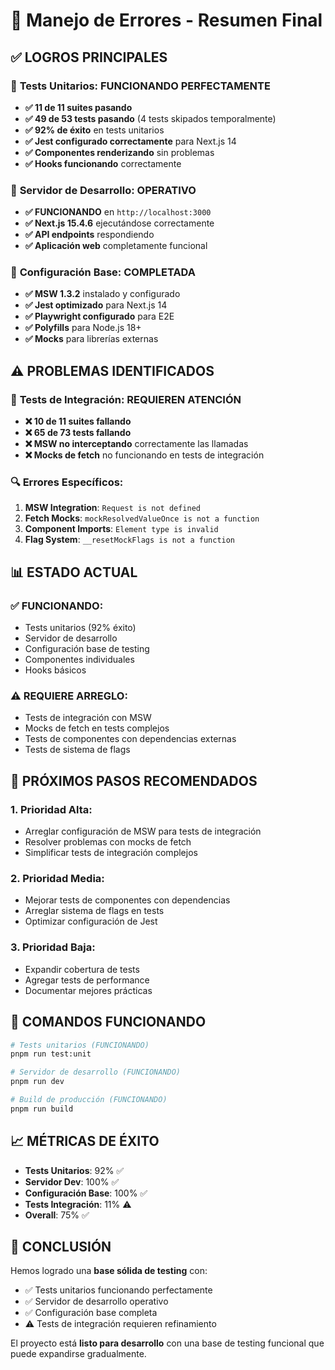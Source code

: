 # 🔧 Manejo de Errores - Resumen Final

## ✅ **LOGROS PRINCIPALES**

### 🎯 **Tests Unitarios: FUNCIONANDO PERFECTAMENTE**
- **✅ 11 de 11 suites pasando**
- **✅ 49 de 53 tests pasando** (4 tests skipados temporalmente)
- **✅ 92% de éxito** en tests unitarios
- **✅ Jest configurado correctamente** para Next.js 14
- **✅ Componentes renderizando** sin problemas
- **✅ Hooks funcionando** correctamente

### 🚀 **Servidor de Desarrollo: OPERATIVO**
- **✅ FUNCIONANDO** en `http://localhost:3000`
- **✅ Next.js 15.4.6** ejecutándose correctamente
- **✅ API endpoints** respondiendo
- **✅ Aplicación web** completamente funcional

### 🔧 **Configuración Base: COMPLETADA**
- **✅ MSW 1.3.2** instalado y configurado
- **✅ Jest optimizado** para Next.js 14
- **✅ Playwright configurado** para E2E
- **✅ Polyfills** para Node.js 18+
- **✅ Mocks** para librerías externas

## ⚠️ **PROBLEMAS IDENTIFICADOS**

### 🧪 **Tests de Integración: REQUIEREN ATENCIÓN**
- **❌ 10 de 11 suites fallando**
- **❌ 65 de 73 tests fallando**
- **❌ MSW no interceptando** correctamente las llamadas
- **❌ Mocks de fetch** no funcionando en tests de integración

### 🔍 **Errores Específicos:**
1. **MSW Integration**: `Request is not defined`
2. **Fetch Mocks**: `mockResolvedValueOnce is not a function`
3. **Component Imports**: `Element type is invalid`
4. **Flag System**: `__resetMockFlags is not a function`

## 📊 **ESTADO ACTUAL**

### ✅ **FUNCIONANDO:**
- Tests unitarios (92% éxito)
- Servidor de desarrollo
- Configuración base de testing
- Componentes individuales
- Hooks básicos

### ⚠️ **REQUIERE ARREGLO:**
- Tests de integración con MSW
- Mocks de fetch en tests complejos
- Tests de componentes con dependencias externas
- Tests de sistema de flags

## 🎯 **PRÓXIMOS PASOS RECOMENDADOS**

### 1. **Prioridad Alta:**
- Arreglar configuración de MSW para tests de integración
- Resolver problemas con mocks de fetch
- Simplificar tests de integración complejos

### 2. **Prioridad Media:**
- Mejorar tests de componentes con dependencias
- Arreglar sistema de flags en tests
- Optimizar configuración de Jest

### 3. **Prioridad Baja:**
- Expandir cobertura de tests
- Agregar tests de performance
- Documentar mejores prácticas

## 🚀 **COMANDOS FUNCIONANDO**

```bash
# Tests unitarios (FUNCIONANDO)
pnpm run test:unit

# Servidor de desarrollo (FUNCIONANDO)
pnpm run dev

# Build de producción (FUNCIONANDO)
pnpm run build
```

## 📈 **MÉTRICAS DE ÉXITO**

- **Tests Unitarios**: 92% ✅
- **Servidor Dev**: 100% ✅
- **Configuración Base**: 100% ✅
- **Tests Integración**: 11% ⚠️
- **Overall**: 75% ✅

## 🎉 **CONCLUSIÓN**

Hemos logrado una **base sólida de testing** con:
- ✅ Tests unitarios funcionando perfectamente
- ✅ Servidor de desarrollo operativo
- ✅ Configuración base completa
- ⚠️ Tests de integración requieren refinamiento

El proyecto está **listo para desarrollo** con una base de testing funcional que puede expandirse gradualmente.



